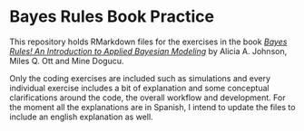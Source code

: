 # Bayes Rules Book Practice

This repository holds RMarkdown files for the exercises in the book _[Bayes Rules! An Introduction to Applied Bayesian Modeling](https://www.bayesrulesbook.com/)_ by Alicia A. Johnson, Miles Q. Ott and Mine Dogucu.

Only the coding exercises are included such as simulations and every individual exercise includes a bit of explanation and some conceptual clarifications around the code, the overall workflow and development.
For the moment all the explanations are in Spanish, I intend to update the files to include an english explanation as well. 
